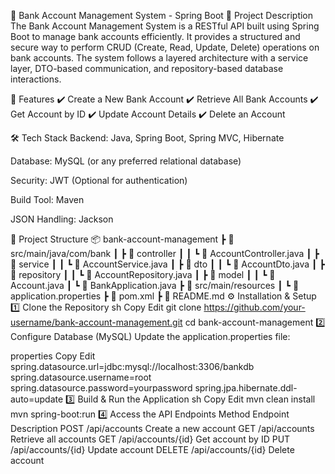 🏦 Bank Account Management System - Spring Boot
📌 Project Description
The Bank Account Management System is a RESTful API built using Spring Boot to manage bank accounts efficiently. It provides a structured and secure way to perform CRUD (Create, Read, Update, Delete) operations on bank accounts. The system follows a layered architecture with a service layer, DTO-based communication, and repository-based database interactions.

🚀 Features
✔️ Create a New Bank Account
✔️ Retrieve All Bank Accounts
✔️ Get Account by ID
✔️ Update Account Details
✔️ Delete an Account

🛠️ Tech Stack
Backend: Java, Spring Boot, Spring MVC, Hibernate

Database: MySQL (or any preferred relational database)

Security: JWT (Optional for authentication)

Build Tool: Maven

JSON Handling: Jackson

📂 Project Structure
📦 bank-account-management
 ┣ 📂 src/main/java/com/bank
 ┃ ┣ 📂 controller
 ┃ ┃ ┗ 📜 AccountController.java
 ┃ ┣ 📂 service
 ┃ ┃ ┗ 📜 AccountService.java
 ┃ ┣ 📂 dto
 ┃ ┃ ┗ 📜 AccountDto.java
 ┃ ┣ 📂 repository
 ┃ ┃ ┗ 📜 AccountRepository.java
 ┃ ┣ 📂 model
 ┃ ┃ ┗ 📜 Account.java
 ┃ ┗ 📜 BankApplication.java
 ┣ 📂 src/main/resources
 ┃ ┗ 📜 application.properties
 ┣ 📜 pom.xml
 ┣ 📜 README.md
⚙️ Installation & Setup
1️⃣ Clone the Repository
sh
Copy
Edit
git clone https://github.com/your-username/bank-account-management.git
cd bank-account-management
2️⃣ Configure Database (MySQL)
Update the application.properties file:

properties
Copy
Edit
spring.datasource.url=jdbc:mysql://localhost:3306/bankdb
spring.datasource.username=root
spring.datasource.password=yourpassword
spring.jpa.hibernate.ddl-auto=update
3️⃣ Build & Run the Application
sh
Copy
Edit
mvn clean install
mvn spring-boot:run
4️⃣ Access the API Endpoints
Method	Endpoint	Description
POST	/api/accounts	Create a new account
GET	/api/accounts	Retrieve all accounts
GET	/api/accounts/{id}	Get account by ID
PUT	/api/accounts/{id}	Update account
DELETE	/api/accounts/{id}	Delete account
